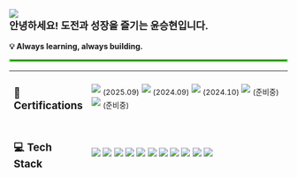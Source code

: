 <!-- 상단 헤더 -->
<img src="https://capsule-render.vercel.app/api?type=waving&color=auto&height=280&section=header&text=Hi!%20%F0%9F%91%8B%20I%20am%20Seunghyun!&fontSize=67" />

<!-- 소개 -->

<div align="left">
  <span style="font-size: 18px; font-weight: bold;">
    안녕하세요! 도전과 성장을 즐기는 윤승현입니다.
  </span>
  <br><br>
  <strong>💡 Always learning, always building.</strong>
</div>

<hr style="border: 2px solid #39FF14;"/>


<!-- Certifications & Tech Stack & Contact -->
<table width="100%" height="200px" style="table-layout: fixed;">
  <!-- Certifications -->
  <tr>
    <td width="20%" align="left"><h3>📜 Certifications</h3></td>
    <td width="80%" align="left">
      <img src="https://img.shields.io/badge/정보처리기사-0056D2?style=for-the-badge&logoColor=white" /> <sub>(2025.09)</sub>
      <img src="https://img.shields.io/badge/SQLD-336791?style=for-the-badge&logoColor=white" /> <sub>(2024.09)</sub>
      <img src="https://img.shields.io/badge/TOEIC%20Speaking-IH-1F8ACB?style=for-the-badge&logoColor=white" /> <sub>(2024.10)</sub>
      <img src="https://img.shields.io/badge/리눅스마스터1급-FF9900?style=for-the-badge&logoColor=white" /> <sub>(준비중)</sub>
      <img src="https://img.shields.io/badge/AWS%20SAA-FF9900?style=for-the-badge&logo=amazonaws&logoColor=white" /> <sub>(준비중)</sub>
    </td>
  </tr>

  <!-- Tech Stack -->
  <tr>
    <td width="20%" align="left"><h3>💻 Tech Stack</h3></td>
    <td width="80%" align="left">
      <img src="https://img.shields.io/badge/Java-ED8B00?style=for-the-badge&logo=&logoColor=white" />
      <img src="https://img.shields.io/badge/Spring%20Boot-6DB33F?style=for-the-badge&logo=springboot&logoColor=white" />
      <img src="https://img.shields.io/badge/Spring%20Data%20JPA-59666C?style=for-the-badge&logo=hibernate&logoColor=white" />
      <img src="https://img.shields.io/badge/MySQL-4479A1?style=for-the-badge&logo=mysql&logoColor=white" />
      <img src="https://img.shields.io/badge/Elasticsearch-005571?style=for-the-badge&logo=elasticsearch&logoColor=white" />
      <img src="https://img.shields.io/badge/AWS%20-FF9900?style=for-the-badge&logo=icloud&logoColor=white" />
      <img src="https://img.shields.io/badge/Docker-2496ED?style=for-the-badge&logo=docker&logoColor=white" />
      <img src="https://img.shields.io/badge/Nginx-009639?style=for-the-badge&logo=nginx&logoColor=white" />
      <img src="https://img.shields.io/badge/Tomcat-F8DC75?style=for-the-badge&logo=apachetomcat&logoColor=black" />
      <img src="https://img.shields.io/badge/Linux-FCC624?style=for-the-badge&logo=linux&logoColor=black" />
      <img src="https://img.shields.io/badge/GitHub%20Actions-2088FF?style=for-the-badge&logo=githubactions&logoColor=white" />
    </td>
  </tr>

  <!-- Contact -->
  <tr>
    <td width="20%" align="left"><h3>📫 Contact</h3></td>
    <td width="80%" align="left">
      <a href="mailto:tkdenddl182@gmail.com">
        <img src="https://img.shields.io/badge/Email-tkdenddl182@gmail.com-1E90FF?style=for-the-badge&logo=gmail&logoColor=white" />
      </a>
      <a href="https://devlog-tmdgus99.tistory.com/">
        <img src="https://img.shields.io/badge/Blog-Tistory-FF6C37?style=for-the-badge&logo=tistory&logoColor=white" />
      </a>
    </td>
  </tr>
</table>
